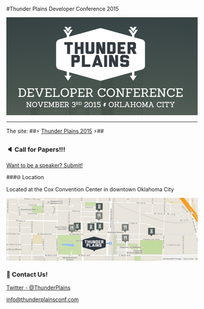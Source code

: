 #Thunder Plains Developer Conference 2015

![Thunderplains Banner](./readme/banner_2015.png)

-----------------------------------


The site:
##:zap: [Thunder Plains 2015](http://2015.thunderplainsconf.com) :zap:##

### :speaker: Call for Papers!!!

[Want to be a speaker? Submit!](http://cfp.thunderplainsconf.com)


###:globe_with_meridians: Location

Located at the Cox Convention Center in downtown Oklahoma City

![Thunderplains Location](./readme/tp_locale.png)

### :email: Contact Us!

[Twitter - @ThunderPlains](https://twitter.com/thunderplains)

[info@thunderplainsconf.com](mailto:info@thunderplainsconf.com)
